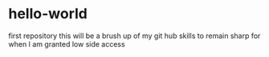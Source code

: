 # hello-world
first repository
this will be a brush up of my git hub skills to remain sharp for when I am granted low side access
